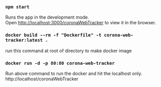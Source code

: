 ### `npm start`

Runs the app in the development mode.<br />
Open [http://localhost:3000/coronaWebTracker](http://localhost:3000/coronaWebTracker) to view it in the browser.

### `docker build --rm -f "Dockerfile" -t corona-web-tracker:latest .`

run this command at root of directory to make docker image

### `docker run -d -p 80:80 corona-web-tracker`

Run above command to run the docker and hit the localhost only. http://localhost/coronaWebTracker
